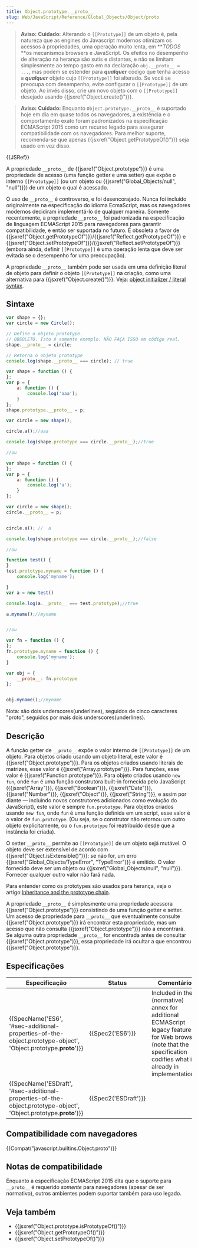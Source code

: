 ```yaml
---
title: Object.prototype.__proto__
slug: Web/JavaScript/Reference/Global_Objects/Object/proto
---
```

> **Aviso:** **Cuidado:** Alterando o `[[Prototype]]` de um objeto é, pela natureza que as engines do Javascript modernos otimizam os acessos à propriedades, uma operação muito lenta, em **_TODOS_ **os mecanismos browsers e JavaScript. Os efeitos no desempenho de alteração na herança são sutis e distantes, e não se limitam simplesmente ao tempo gasto em na declaração `obj.__proto__ = ...`, mas podem se estender para **_qualquer_** código que tenha acesso a **_qualquer_** objeto cujo `[[Prototype]]` foi alterado. Se você se preocupa com desempenho, evite configurar o `[[Prototype]]` de um objeto. Ao invés disso, crie um novo objeto com o `[[Prototype]]` desejado usando {{jsxref("Object.create()")}}.

> **Aviso:** **Cuidado:** Enquanto `Object.prototype.__proto__` é suportado hoje em dia em quase todos os navegadores, a existência e o comportamento exato foram padronizados na especificação ECMAScript 2015 como um recurso legado para assegurar compatibilidade com os navegadores. Para melhor suporte, recomenda-se que apenas {{jsxref("Object.getPrototypeOf()")}} seja usado em vez disso.

{{JSRef}}

A propriedade `__proto__` de {{jsxref("Object.prototype")}} é uma propriedade de acesso (uma função getter e uma setter) que expõe o interno `[[Prototype]]` (ou um objeto ou {{jsxref("Global_Objects/null", "null")}}) de um objeto o qual é acessado.

O uso de `__proto__` é controverso, e foi desencorajado. Nunca foi incluído originalmente na especificação do idioma EcmaScript, mas os navegadores modernos decidiram implementá-lo de qualquer maneira. Somente recentemente, a propriedade `__proto__` foi padronizada na especificação de linguagem ECMAScript 2015 para navegadores para garantir compatibilidade, e então ser suportada no futuro. É obsoleta a favor de {{jsxref("Object.getPrototypeOf")}}/{{jsxref("Reflect.getPrototypeOf")}} e {{jsxref("Object.setPrototypeOf")}}/{{jsxref("Reflect.setPrototypeOf")}} (embora ainda, definir `[[Prototype]]` é uma operação lenta que deve ser evitada se o desempenho for uma preocupação).

A propriedade `__proto__` também pode ser usada em uma definição literal de objeto para definir o objeto `[[Prototype]]` na criação, como uma alternativa para {{jsxref("Object.create()")}}. Veja: [object initializer / literal syntax](/pt-BR/docs/Web/JavaScript/Reference/Operators/Object_initializer).

## Sintaxe

```js
var shape = {};
var circle = new Circle();

// Define o objeto prototype.
// OBSOLETO. Isto é somente exemplo. NÃO FAÇA ISSO em código real.
shape.__proto__ = circle;

// Retorna o objeto prototype
console.log(shape.__proto__ === circle); // true
```

```js
var shape = function () {
};
var p = {
    a: function () {
        console.log('aaa');
    }
};
shape.prototype.__proto__ = p;

var circle = new shape();

circle.a();//aaa

console.log(shape.prototype === circle.__proto__);//true

//ou

var shape = function () {
};
var p = {
    a: function () {
        console.log('a');
    }
};

var circle = new shape();
circle.__proto__ = p;


circle.a(); //  a

console.log(shape.prototype === circle.__proto__);//false

//ou

function test() {
}
test.prototype.myname = function () {
    console.log('myname');

}
var a = new test()

console.log(a.__proto__ === test.prototype);//true

a.myname();//myname


//ou

var fn = function () {
};
fn.prototype.myname = function () {
    console.log('myname');
}

var obj = {
    __proto__: fn.prototype
};


obj.myname();//myname
```

Nota: são dois underscores(underlines), seguidos de cinco caracteres "proto", seguidos por mais dois underscores(underlines).

## Descrição

A função getter de `__proto__` expõe o valor interno de `[[Prototype]]` de um objeto. Para objetos criado usando um objeto literal, este valor é {{jsxref("Object.prototype")}}. Para os objetos criados usando literais de matrizes, esse valor é {{jsxref("Array.prototype")}}. Para funções, esse valor é {{jsxref("Function.prototype")}}. Para objeto criados usando `new fun`, onde `fun` é uma função construtora built-in fornecida pelo JavaScript ({{jsxref("Array")}}, {{jsxref("Boolean")}}, {{jsxref("Date")}}, {{jsxref("Number")}}, {{jsxref("Object")}}, {{jsxref("String")}}, e assim por diante — incluindo novos construtores adicionados como evolução do JavaScript), este valor é sempre `fun.prototype`. Para objetos criados usando `new fun`, onde `fun` é uma função definida em um script, esse valor é o valor de `fun.prototype`. (Ou seja, se o construtor não retornou um outro objeto explicitamente, ou o `fun.prototype` foi reatribuído desde que a instância foi criada).

O setter `__proto__` permite ao `[[Prototype]]` de um objeto sejá mutável. O objeto deve ser extensível de acordo com {{jsxref("Object.isExtensible()")}}: se não for, um erro {{jsxref("Global_Objects/TypeError", "TypeError")}} é emitido. O valor fornecido deve ser um objeto ou {{jsxref("Global_Objects/null", "null")}}. Fornecer qualquer outro valor não fará nada.

Para entender como os prototypes são usados para herança, veja o artigo:[Inheritance and the prototype chain](/pt-BR/docs/Web/JavaScript/Guide/Inheritance_and_the_prototype_chain).

A propriedade `__proto__` é simplesmente uma propriedade acessora {{jsxref("Object.prototype")}} consistindo de uma função getter e setter. Um acesso de propriedade para `__proto__` que eventualmente consulte {{jsxref("Object.prototype")}} irá encontrar esta propriedade, mas um acesso que não consulta {{jsxref("Object.prototype")}} não a encontrará. Se alguma outra propriedade `__proto__` for encontrada antes de consultar {{jsxref("Object.prototype")}}, essa propriedade irá ocultar a que encontrou {{jsxref("Object.prototype")}}.

## Especificações

| Especificação                                                                                                                                            | Status                       | Comentários                                                                                                                                                             |
| -------------------------------------------------------------------------------------------------------------------------------------------------------- | ---------------------------- | ----------------------------------------------------------------------------------------------------------------------------------------------------------------------- |
| {{SpecName('ES6', '#sec-additional-properties-of-the-object.prototype-object', 'Object.prototype.__proto__')}}     | {{Spec2('ES6')}}         | Included in the (normative) annex for additional ECMAScript legacy features for Web browsers (note that the specification codifies what is already in implementations). |
| {{SpecName('ESDraft', '#sec-additional-properties-of-the-object.prototype-object', 'Object.prototype.__proto__')}} | {{Spec2('ESDraft')}} |                                                                                                                                                                         |

## Compatibilidade com navegadores

{{Compat("javascript.builtins.Object.proto")}}

## Notas de compatibilidade

Enquanto a especificação ECMAScript 2015 dita que o suporte para `__proto__` é requerido _somente_ para navegadores (apesar de ser normativo), outros ambientes podem suportar também para uso legado.

## Veja também

- {{jsxref("Object.prototype.isPrototypeOf()")}}
- {{jsxref("Object.getPrototypeOf()")}}
- {{jsxref("Object.setPrototypeOf()")}}
